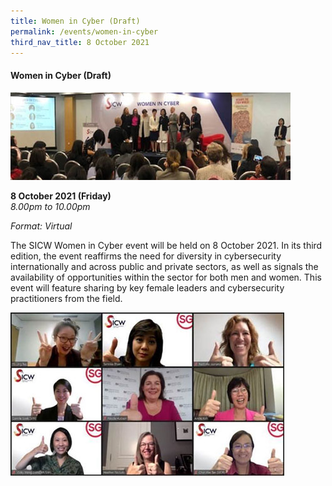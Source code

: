 ```yaml
---
title: Women in Cyber (Draft)
permalink: /events/women-in-cyber
third_nav_title: 8 October 2021
---
```

#### **Women in Cyber (Draft)**
![Alt text for image on Isomer site](/images/EventBanner_WomenInCyber.jpg)

**8 October 2021 (Friday)**  
*8.00pm to 10.00pm*

*Format: Virtual*

The SICW Women in Cyber event will be held on 8 October 2021. In its third edition, the event reaffirms the need for diversity in cybersecurity internationally and across public and private sectors, as well as signals the availability of opportunities within the sector for both men and women. This event will feature sharing by key female leaders and cybersecurity practitioners from the field.

![Alt text for image on Isomer site](/images/Event_WomenInCyber_Screens.jpg)